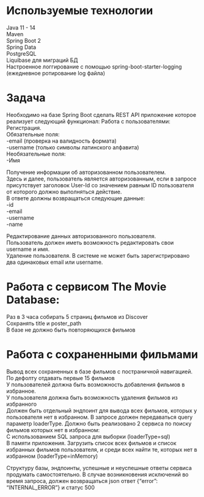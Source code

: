 # Используемые технологии

Java 11 - 14  
Maven  
Spring Boot 2  
Spring Data  
PostgreSQL  
Liquibase для миграций БД  
Настроенное логгирование с помощью spring-boot-starter-logging
(ежедневное ротирование log файла)

# Задача

Необходимо на базе Spring Boot сделать REST API приложение которое реализует следующий функционал:
Работа с пользователями:  
Регистрация.  
Обязательные поля:  
-email (проверка на валидность формата)  
-username (только символы латинского алфавита)  
Необязательные поля:  
-Имя

Получение информации об авторизованном пользователем.  
Здесь и далее, пользователь является авторизованным, если в запросе присутствует заголовок User-Id со значением равным ID пользователя от которого должно выполняться действие.  
В ответе должны возвращаться следующие данные:  
-id  
-email  
-username  
-name  

Редактирование данных авторизованного пользователя.  
Пользователь должен иметь возможность редактировать свои username и имя.  
Удаление пользователя.
В системе не может быть зарегистрировано два одинаковых email или username.  

# Работа с сервисом The Movie Database:  
Раз в 3 часа собирать 5 страниц фильмов из Discover  
Сохранять title и poster_path  
В базе не должно быть повторяющихся фильмов

# Работа с сохраненными фильмами

Вывод всех сохраненных в базе фильмов с постраничной навигацией. По дефолту отдавать первые 15 фильмов  
У пользователей должна быть возможность добавления фильмов в избранное.  
У пользователя должна быть возможность удаления фильмов из избранного  
Должен быть отдельный эндпоинт для вывода всех фильмов, которых у пользователя нет в избранном. В запросе должен передаваться query параметр loaderType. Должно быть реализовано 2 сервиса по поиску фильмов которых нет в избранном:  
С использованием SQL запроса для выборки
(loaderType=sql)  
В памяти приложения. Загрузить список всех фильмов и список избранных фильмов пользователя, и среди всех найти те, которых нет в избранном
(loaderType=inMemory)

Структуру базы, эндпоинты, успешные и неуспешные ответы сервиса продумать самостоятельно.
В случае возникновения исключений во время запроса, должен возвращаться json ответ {“error”: “INTERNAL_ERROR”} и статус 500
